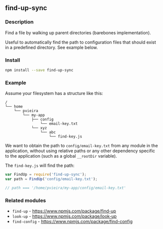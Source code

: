 ## find-up-sync

### Description 
Find a file by walking up parent directories (barebones implementation). 

Useful to automatically find the path to configuration files that should exist in a predefined directory. See example below.

### Install

```sh
npm install --save find-up-sync
```

### Example

Assume your filesystem has a structure like this:
```
/
└── home
    └── pvieira
        └── my-app
            ├── config
                └── email-key.txt
            └── xyz
                └── abc
                    └── find-key.js
```

We want to obtain the path to `config/email-key.txt` from any module in the application, without using relative paths or any other dependency specific to the application (such as a global `__rootDir` variable).

The `find-key.js` will find the path:
```js
var FindUp = require('find-up-sync');
var path = FindUp('config/email-key.txt');

// path === '/home/pvieira/my-app/config/email-key.txt'
```

### Related modules

- `find-up` - https://www.npmjs.com/package/find-up
- `look-up` - https://www.npmjs.com/package/look-up
- `find-config` - https://www.npmjs.com/package/find-config

